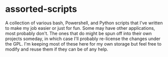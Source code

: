 # assorted-scripts
A collection of various bash, Powershell, and Python scripts that I've written to make my job easier or just for fun. Some may have other applications, most probably don't. The ones that do might be spun off into their own projects someday, in which case I'll probably re-license the changes under the GPL. I'm keeping most of these here for my own storage but feel free to modify and reuse them if they can be of any help.
